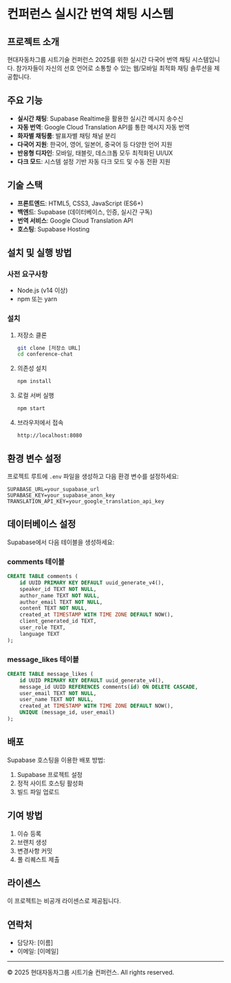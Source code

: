 # 컨퍼런스 실시간 번역 채팅 시스템

## 프로젝트 소개
현대자동차그룹 시트기술 컨퍼런스 2025를 위한 실시간 다국어 번역 채팅 시스템입니다. 참가자들이 자신의 선호 언어로 소통할 수 있는 웹/모바일 최적화 채팅 솔루션을 제공합니다.

## 주요 기능
- **실시간 채팅**: Supabase Realtime을 활용한 실시간 메시지 송수신
- **자동 번역**: Google Cloud Translation API를 통한 메시지 자동 번역
- **화자별 채팅룸**: 발표자별 채팅 채널 분리
- **다국어 지원**: 한국어, 영어, 일본어, 중국어 등 다양한 언어 지원
- **반응형 디자인**: 모바일, 태블릿, 데스크톱 모두 최적화된 UI/UX
- **다크 모드**: 시스템 설정 기반 자동 다크 모드 및 수동 전환 지원

## 기술 스택
- **프론트엔드**: HTML5, CSS3, JavaScript (ES6+)
- **백엔드**: Supabase (데이터베이스, 인증, 실시간 구독)
- **번역 서비스**: Google Cloud Translation API
- **호스팅**: Supabase Hosting

## 설치 및 실행 방법

### 사전 요구사항
- Node.js (v14 이상)
- npm 또는 yarn

### 설치
1. 저장소 클론
   ```bash
   git clone [저장소 URL]
   cd conference-chat
   ```

2. 의존성 설치
   ```bash
   npm install
   ```

3. 로컬 서버 실행
   ```bash
   npm start
   ```

4. 브라우저에서 접속
   ```
   http://localhost:8080
   ```

## 환경 변수 설정
프로젝트 루트에 `.env` 파일을 생성하고 다음 환경 변수를 설정하세요:

```
SUPABASE_URL=your_supabase_url
SUPABASE_KEY=your_supabase_anon_key
TRANSLATION_API_KEY=your_google_translation_api_key
```

## 데이터베이스 설정
Supabase에서 다음 테이블을 생성하세요:

### comments 테이블
```sql
CREATE TABLE comments (
    id UUID PRIMARY KEY DEFAULT uuid_generate_v4(),
    speaker_id TEXT NOT NULL,
    author_name TEXT NOT NULL,
    author_email TEXT NOT NULL,
    content TEXT NOT NULL,
    created_at TIMESTAMP WITH TIME ZONE DEFAULT NOW(),
    client_generated_id TEXT,
    user_role TEXT,
    language TEXT
);
```

### message_likes 테이블
```sql
CREATE TABLE message_likes (
    id UUID PRIMARY KEY DEFAULT uuid_generate_v4(),
    message_id UUID REFERENCES comments(id) ON DELETE CASCADE,
    user_email TEXT NOT NULL,
    user_name TEXT NOT NULL,
    created_at TIMESTAMP WITH TIME ZONE DEFAULT NOW(),
    UNIQUE (message_id, user_email)
);
```

## 배포
Supabase 호스팅을 이용한 배포 방법:

1. Supabase 프로젝트 설정
2. 정적 사이트 호스팅 활성화
3. 빌드 파일 업로드

## 기여 방법
1. 이슈 등록
2. 브랜치 생성
3. 변경사항 커밋
4. 풀 리퀘스트 제출

## 라이센스
이 프로젝트는 비공개 라이센스로 제공됩니다.

## 연락처
- 담당자: [이름]
- 이메일: [이메일]

---

© 2025 현대자동차그룹 시트기술 컨퍼런스. All rights reserved.
